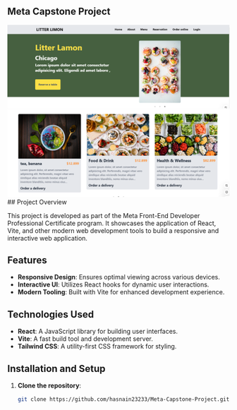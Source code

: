 ## Meta Capstone Project
<img src="https://github.com/hasnain23233/Meta-Capstone-Project/blob/main/2.PNG" alt="noo"/>

<img src="https://github.com/hasnain23233/Meta-Capstone-Project/blob/main/ewew.PNG" alt="noo"/>
## Project Overview

This project is developed as part of the Meta Front-End Developer Professional Certificate program. It showcases the application of React, Vite, and other modern web development tools to build a responsive and interactive web application.

## Features

- **Responsive Design**: Ensures optimal viewing across various devices.
- **Interactive UI**: Utilizes React hooks for dynamic user interactions.
- **Modern Tooling**: Built with Vite for enhanced development experience.

## Technologies Used

- **React**: A JavaScript library for building user interfaces.
- **Vite**: A fast build tool and development server.
- **Tailwind CSS**: A utility-first CSS framework for styling.

## Installation and Setup

1. **Clone the repository**:
   ```bash
   git clone https://github.com/hasnain23233/Meta-Capstone-Project.git
